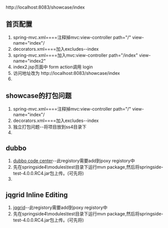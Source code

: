 http://localhost:8083/showcase/index

## 首页配置
1. spring-mvc.xml====注释掉mvc:view-controller path="/" view-name="index"/
2. decorators.xml====加入excludes--index
3. spring-mvc.xml====加入mvc:view-controller path="/index" view-name="index2"
4. index2.jsp页面中 form action调用 login
5. 访问地址改为 http://localhost:8083/showcase/index
6. 

## showcase的打包问题
1. spring-mvc.xml====注释掉mvc:view-controller path="/" view-name="index"/
2. decorators.xml====加入excludes--index
3. 独立打包问题--将项目放到ss4目录下
4. 



## dubbo
1. [dubbo code center](http://code.alibabatech.com/mvn/releases/)--此registory需要add到poxy registory中
2. 先在springside4\modules\test目录下运行mvn package,然后将springside-test-4.0.0.RC4.jar包上传。(可先将)
3. 

## jqgrid Inline Editing
1. [jqgrid](http://www.trirand.com/jqgridwiki/doku.php?id=wiki:inline_editing)--此registory需要add到poxy registory中
2. 先在springside4\modules\test目录下运行mvn package,然后将springside-test-4.0.0.RC4.jar包上传。(可先将)
